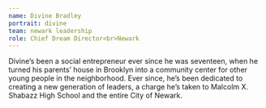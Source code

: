 ```yaml
---
name: Divine Bradley
portrait: divine
team: newark leadership
role: Chief Dream Director<br>Newark
---
```


Divine’s been a social entrepreneur ever since he was seventeen, when he turned his parents’ house in Brooklyn into a community center for other young people in the neighborhood. Ever since, he’s been dedicated to creating a new generation of leaders, a charge he’s taken to Malcolm X. Shabazz High School and the entire City of Newark.